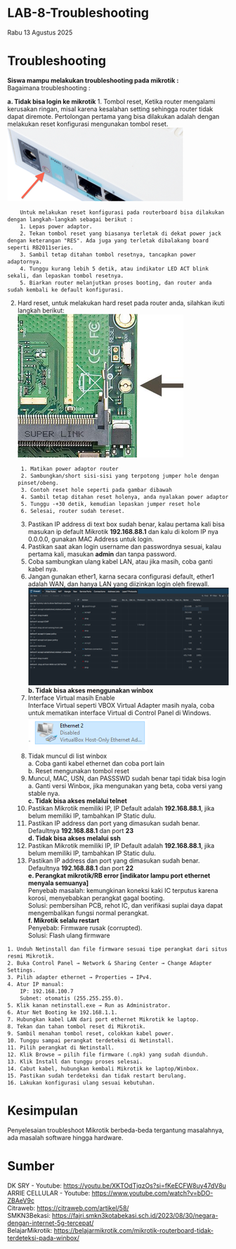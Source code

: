# LAB-8-Troubleshooting
Rabu 13 Agustus 2025

# Troubleshooting

**Siswa mampu melakukan troubleshooting pada mikrotik   :**  
Bagaimana troubleshooting :  
  
**a. Tidak bisa login ke mikrotik**
      1. Tombol reset, Ketika router mengalami kerusakan ringan, misal karena kesalahan setting sehingga router tidak dapat diremote. Pertolongan pertama yang bisa dilakukan adalah dengan melakukan reset konfigurasi mengunakan tombol reset.  
         ![ct](dua.png)  

        Untuk melakukan reset konfigurasi pada routerboard bisa dilakukan dengan langkah-langkah sebagai berikut :  
        1. Lepas power adaptor.  
        2. Tekan tombol reset yang biasanya terletak di dekat power jack dengan keterangan "RES". Ada juga yang terletak dibalakang board seperti RB2011series.  
        3. Sambil tetap ditahan tombol resetnya, tancapkan power adaptornya.  
        4. Tunggu kurang lebih 5 detik, atau indikator LED ACT blink sekali, dan lepaskan tombol resetnya.  
        5. Biarkan router melanjutkan proses booting, dan router anda sudah kembali ke default konfigurasi.  
        
  2. Hard reset, untuk melakukan hard reset pada router anda, silahkan ikuti langkah berikut:  
         ![cv](satu.png)  

          1. Matikan power adaptor router
          2. Sambungkan/short sisi-sisi yang terpotong jumper hole dengan pinset/obeng.
          3. Contoh reset hole seperti pada gambar dibawah
          4. Sambil tetap ditahan reset holenya, anda nyalakan power adaptor 
          5. Tunggu -+30 detik, kemudian lepaskan jumper reset hole
          6. Selesai, router sudah tereset. 
      3. Pastikan IP address di text box sudah benar, kalau pertama kali bisa masukan ip default Mikrotik **192.168.88.1** dan kalu di kolom IP nya 0.0.0.0, gunakan MAC Address untuk login.  
      4. Pastikan saat akan login username dan passwordnya sesuai, kalau pertama kali, masukan **admin** dan tanpa password.  
      5. Coba sambungkan ulang kabel LAN, atau jika masih, coba ganti kabel nya.  
      6. Jangan gunakan ether1, karna secara configurasi default, ether1 adalah WAN, dan hanya LAN yang diizinkan login oleh firewall.  
       ![iya](firewall.PNG)  
**b. Tidak bisa akses menggunakan winbox**  
      1. Interface Virtual masih Enable  
         Interface Virtual seperti VBOX Virtual Adapter masih nyala, coba untuk mematikan interface Virtual di Control Panel di Windows.  
         ![](eth.PNG)  
      3. Tidak muncul di list winbox  
         a. Coba ganti kabel ethernet dan coba port lain  
         b. Reset mengunakan tombol reset  
      4. Muncul, MAC, USN, dan PASSSWD sudah benar tapi tidak bisa login  
         a. Ganti versi Winbox, jika mengunakan yang beta, coba versi yang stable nya.  
**c. Tidak bisa akses melalui telnet**  
      1. Pastikan Mikrotik memiliki IP, IP Default adalah **192.168.88.1**, jika belum memiliki IP, tambahkan IP Static dulu.  
      2. Pastikan IP address dan port yang dimasukan sudah benar. Defaultnya **192.168.88.1** dan port **23**  
**d. Tidak bisa akses melalui ssh**  
      1. Pastikan Mikrotik memiliki IP, IP Default adalah **192.168.88.1**, jika belum memiliki IP, tambahkan IP Static dulu.  
      2. Pastikan IP address dan port yang dimasukan sudah benar. Defaultnya **192.168.88.1** dan port **22**  
**e. Perangkat mikrotik/RB error [indikator lampu port ethernet  menyala semuanya]**  
      Penyebab masalah: kemungkinan koneksi kaki IC terputus karena korosi, menyebabkan perangkat gagal booting.  
      Solusi: pembersihan PCB, rehot IC, dan verifikasi suplai daya dapat mengembalikan fungsi normal perangkat.  
**f. Mikrotik selalu restart**  
      Penyebab: Firmware rusak (corrupted).  
      Solusi: Flash ulang firmware  

    1. Unduh Netinstall dan file firmware sesuai tipe perangkat dari situs resmi Mikrotik.
    2. Buka Control Panel → Network & Sharing Center → Change Adapter Settings.
    3. Pilih adapter ethernet → Properties → IPv4.
    4. Atur IP manual:
        IP: 192.168.100.7
        Subnet: otomatis (255.255.255.0).
    5. Klik kanan netinstall.exe → Run as Administrator.
    6. Atur Net Booting ke 192.168.1.1.
    7. Hubungkan kabel LAN dari port ethernet Mikrotik ke laptop.
    8. Tekan dan tahan tombol reset di Mikrotik.
    9. Sambil menahan tombol reset, colokkan kabel power.
    10. Tunggu sampai perangkat terdeteksi di Netinstall.
    11. Pilih perangkat di Netinstall.
    12. Klik Browse → pilih file firmware (.npk) yang sudah diunduh.
    13. Klik Install dan tunggu proses selesai.
    14. Cabut kabel, hubungkan kembali Mikrotik ke laptop/Winbox.
    15. Pastikan sudah terdeteksi dan tidak restart berulang.
    16. Lakukan konfigurasi ulang sesuai kebutuhan.  
  
# Kesimpulan
  Penyelesaian troubleshoot Mikrotik berbeda-beda tergantung masalahnya, ada masalah software hingga hardware. 

# Sumber  
DK SRY - Youtube: https://youtu.be/XKTOdTjqzOs?si=fKeECFW8uy47dV8u  
ARRIE CELLULAR - Youtube: https://www.youtube.com/watch?v=bDO-ZBAeV9c  
Citraweb: https://citraweb.com/artikel/58/  
SMKN3Bekasi: https://fajri.smkn3kotabekasi.sch.id/2023/08/30/negara-dengan-internet-5g-tercepat/  
BelajarMikrotik: https://belajarmikrotik.com/mikrotik-routerboard-tidak-terdeteksi-pada-winbox/  


